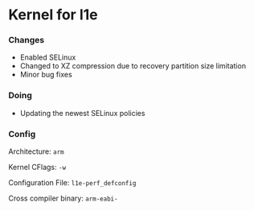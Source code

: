 # Kernel for l1e 

### Changes

  * Enabled SELinux
  * Changed to XZ compression due to recovery partition size limitation
  * Minor bug fixes

### Doing

  * Updating the newest SELinux policies

### Config

Architecture: `arm`

Kernel CFlags: `-w`

Configuration File: `l1e-perf_defconfig`

Cross compiler binary: `arm-eabi-`
